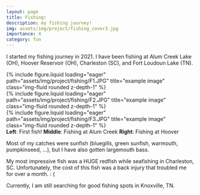 ```yaml
---
layout: page
title: Fishing!
description: my fishing journey!
img: assets/img/project/fishing_cover3.jpg
importance: 4
category: fun
---
```


I started my fishing journey in 2021. I have been fishing at Alum Creek Lake (OH), Hoover Reservoir (OH), Charleston (SC), and Fort Loudoun Lake (TN).

<div class="row">
    <div class="col-sm mt-3 mt-md-0">
        {% include figure.liquid loading="eager" path="assets/img/project/fishing/F1.JPG" title="example image" class="img-fluid rounded z-depth-1" %}
    </div>
    <div class="col-sm mt-3 mt-md-0">
        {% include figure.liquid loading="eager" path="assets/img/project/fishing/F2.JPG" title="example image" class="img-fluid rounded z-depth-1" %}
    </div>
    <div class="col-sm mt-3 mt-md-0">
        {% include figure.liquid loading="eager" path="assets/img/project/fishing/F3.JPG" title="example image" class="img-fluid rounded z-depth-1" %}
    </div>
</div>
<div class="caption">
    <strong>Left</strong>: First fish!
    <strong>Middle</strong>: Fishing at Alum Creek
    <strong>Right</strong>: Fishing at Hoover
</div>

Most of my catches were sunfish (bluegills, green sunfish, warmouth, pumpkinseed, ...), but I have also gotten largemouth bass.

My most impressive fish was a HUGE redfish while seafishing in Charleston, SC. Unfortunately, the cost of this fish was a back injury that troubled me for over a month. : (

Currently, I am still searching for good fishing spots in Knoxville, TN.
